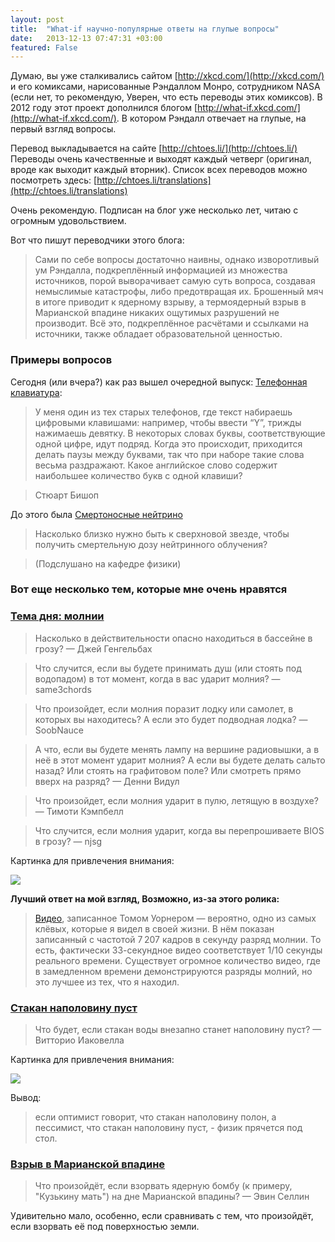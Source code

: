 ```yaml
---
layout: post
title:  "What-if научно-популярные ответы на глупые вопросы"
date:   2013-12-13 07:47:31 +03:00
featured: False
---
```

Думаю, вы уже сталкивались сайтом [http://xkcd.com/](http://xkcd.com/) и его комиксами, нарисованные Рэндаллом Монро, сотрудником NASA (если нет, то рекомендую, Уверен, что есть переводы этих комиксов).
В 2012 году этот проект дополнился блогом [http://what-if.xkcd.com/](http://what-if.xkcd.com/). В котором Рэндалл отвечает на глупые, на первый взгляд вопросы. 

Перевод выкладывается на сайте [http://chtoes.li/](http://chtoes.li/) Переводы очень качественные и выходят каждый четверг (оригинал, вроде как выходит каждый вторник).
Список всех переводов можно посмотреть здесь: [http://chtoes.li/translations](http://chtoes.li/translations)

Очень рекомендую. Подписан на блог уже несколько лет, читаю с огромным удовольствием.

Вот что пишут переводчики этого блога:

> Сами по себе вопросы достаточно наивны, однако изворотливый ум Рэндалла, подкреплённый информацией из множества источников, порой выворачивает самую суть вопроса, создавая немыслимые катастрофы, либо предотвращая их. Брошенный мяч в итоге приводит к ядерному взрыву, а термоядерный взрыв в Марианской впадине никаких ощутимых разрушений не производит. Всё это, подкреплённое расчётами и ссылками на источники, также обладает образовательной ценностью. 


### Примеры вопросов

Сегодня (или вчера?) как раз вышел очередной выпуск: [Телефонная клавиатура](http://chtoes.li/page/phone-keypad): 
> У меня один из тех старых телефонов, где текст набираешь цифровыми клавишами: например, чтобы ввести “Y”, трижды нажимаешь девятку. В некоторых словах буквы, соответствующие одной цифре, идут подряд. Когда это происходит, приходится делать паузы между буквами, так что при наборе такие слова весьма раздражают. Какое английское слово содержит наибольшее количество букв с одной клавиши? 

> Стюарт Бишоп

До этого была [Смертоносные нейтрино](http://chtoes.li/page/lethal-neutrinos) 
> Насколько близко нужно быть к сверхновой звезде, чтобы получить смертельную дозу нейтринного облучения?

> (Подслушано на кафедре физики)


### Вот еще несколько тем, которые мне очень нравятся

### [Тема дня: молнии](http://chtoes.li/page/lightning) 
> Насколько в действительности опасно находиться в бассейне в грозу?
> — Джей Генгельбах

> Что случится, если вы будете принимать душ (или стоять под водопадом) в тот момент, когда в вас ударит молния?
> — same3chords

> Что произойдет, если молния поразит лодку или самолет, в которых вы находитесь? А если это будет подводная лодка?
> — SoobNauce

> А что, если вы будете менять лампу на вершине радиовышки, а в неё в этот момент ударит молния? А если вы будете делать сальто назад? Или стоять на графитовом поле? Или смотреть прямо вверх на разряд?
> — Денни Видул

> Что произойдет, если молния ударит в пулю, летящую в воздухе?
> — Тимоти Кэмпбелл

> Что случится, если молния ударит, когда вы перепрошиваете BIOS в грозу?
> — njsg

Картинка для привлечения внимания:

![](http://chtoes.li/uploads/016-lightning/lightning_steps_ru.png)


**Лучший ответ на мой взгляд, Возможно, из-за этого ролика:**

> [Видео](http://apod.nasa.gov/apod/ap120723.html), записанное Томом Уорнером — вероятно, одно из самых клёвых, которые я видел в своей жизни. В нём показан записанный с частотой 7 207 кадров в секунду разряд молнии. То есть, фактически 33-секундное видео соответствует 1/10 секунды реального времени. Существует огромное количество видео, где в замедленном времени демонстрируются разряды молний, но это лучшее из тех, что я находил. 


### [Стакан наполовину пуст](http://chtoes.li/page/glass-half-empty) 
>   Что будет, если стакан воды внезапно станет наполовину пуст?
> — Витторио Иаковелла

Картинка для привлечения внимания: 

![](http://chtoes.li/uploads/006-glass-half-empty/glass_20ms_ru.png)


Вывод: 
> если оптимист говорит, что стакан наполовину полон, а пессимист, что стакан наполовину пуст, - физик прячется под стол. 

### [Взрыв в Марианской впадине](http://chtoes.li/page/mariana)
 
> Что произойдёт, если взорвать ядерную бомбу (к примеру, "Кузькину мать") на дне Марианской впадины?
> — Эвин Селлин


Удивительно мало, особенно, если сравнивать с тем, что произойдёт, если взорвать её под поверхностью земли. 

